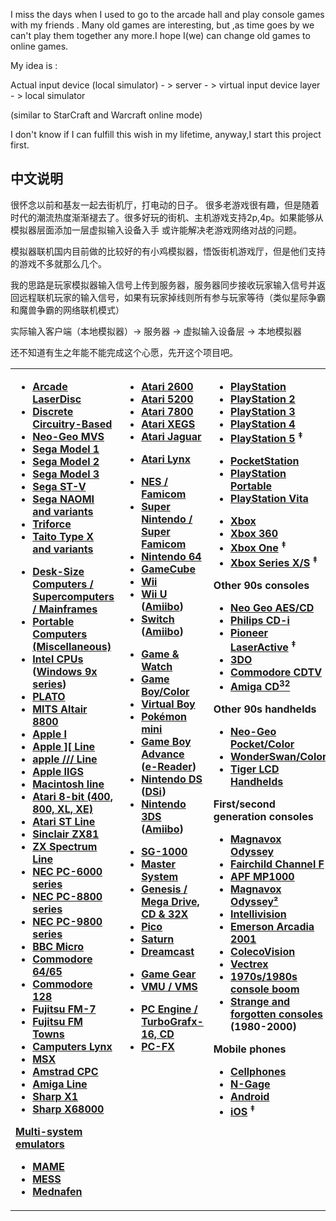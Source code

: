 I miss the days when I used to go to the arcade hall and play console games with my friends . Many old games are interesting, but ,as time goes by
we can't play them together any more.I hope I(we) can change old games to online games.

My idea is :

Actual input device (local simulator) - > server - > virtual input device layer - > local simulator

(similar to StarCraft and Warcraft online mode)

I don't know if I can fulfill this wish in my lifetime, anyway,I start this project first.

## 中文说明

很怀念以前和基友一起去街机厅，打电动的日子。 很多老游戏很有趣，但是随着时代的潮流热度渐渐褪去了。很多好玩的街机、主机游戏支持2p,4p。如果能够从模拟器层面添加一层虚拟输入设备入手
或许能解决老游戏网络对战的问题。

模拟器联机国内目前做的比较好的有小鸡模拟器，悟饭街机游戏厅，但是他们支持的游戏不多就那么几个。

我的思路是玩家模拟器输入信号上传到服务器，服务器同步接收玩家输入信号并返回远程联机玩家的输入信号，如果有玩家掉线则所有参与玩家等待（类似星际争霸和魔兽争霸的网络联机模式）

实际输入客户端（本地模拟器）-> 服务器 -> 虚拟输入设备层 -> 本地模拟器

还不知道有生之年能不能完成这个心愿，先开这个项目吧。


<table width="100%">

<tbody><tr valign="top">
<td width="33%">
<p><font size="3"><b> 
</p>
<ul><li><a href="https://emulation.gametechwiki.com/index.php/Arcade_LaserDisc_emulators" title="Arcade LaserDisc emulators">Arcade LaserDisc</a></li>
<li><a href="https://emulation.gametechwiki.com/index.php/Discrete_Circuitry-Based_Arcade_Games" title="Discrete Circuitry-Based Arcade Games">Discrete Circuitry-Based</a></li>
<li><a href="https://emulation.gametechwiki.com/index.php/Neo_Geo_and_variants" title="Neo Geo and variants">Neo-Geo MVS</a></li>
<li><a href="https://emulation.gametechwiki.com/index.php/Sega_Model_1" title="Sega Model 1">Sega Model 1</a></li>
<li><a href="https://emulation.gametechwiki.com/index.php/Sega_Model_2" title="Sega Model 2">Sega Model 2</a></li>
<li><a href="https://emulation.gametechwiki.com/index.php/Sega_Model_3" title="Sega Model 3">Sega Model 3</a></li>
<li><a href="https://emulation.gametechwiki.com/index.php/Sega_Saturn_emulators" title="Sega Saturn emulators">Sega ST-V</a></li>
<li><a href="https://emulation.gametechwiki.com/index.php/Sega_NAOMI_and_variants" title="Sega NAOMI and variants">Sega NAOMI and variants</a></li>
<li><a href="https://emulation.gametechwiki.com/index.php/GameCube_emulators#Triforce" title="GameCube emulators">Triforce</a></li>
<li><a href="https://emulation.gametechwiki.com/index.php/Taito_Type_X_and_variants" title="Taito Type X and variants">Taito Type X and variants</a></li></ul>
<p><font size="3"><b> 
</p>
<ul><li><a href="https://emulation.gametechwiki.com/index.php/Desk-Size_Computers_/_Supercomputers_/_Mainframes" title="Desk-Size Computers / Supercomputers / Mainframes">Desk-Size Computers / Supercomputers / Mainframes</a></li>
<li><a href="https://emulation.gametechwiki.com/index.php/Portable_Computers_(Miscellaneous)" title="Portable Computers (Miscellaneous)">Portable Computers (Miscellaneous)</a></li>
<li><a href="https://emulation.gametechwiki.com/index.php/Intel_CPUs" title="Intel CPUs">Intel CPUs</a> (<a href="https://emulation.gametechwiki.com/index.php/Windows_95/98/ME_emulators" title="Windows 95/98/ME emulators">Windows 9x series</a>)</li>
<li><a href="https://emulation.gametechwiki.com/index.php/PLATO_Computer_System" title="PLATO Computer System">PLATO</a></li>
<li><a href="https://emulation.gametechwiki.com/index.php/Altair_8800" title="Altair 8800">MITS Altair 8800</a></li>
<li><a href="https://emulation.gametechwiki.com/index.php/Apple_I_emulators" title="Apple I emulators">Apple I</a></li>
<li><a href="https://emulation.gametechwiki.com/index.php/Apple_II_Line" title="Apple II Line">Apple ][ Line</a></li>
<li><a href="https://emulation.gametechwiki.com/index.php/Apple_///_Line" title="Apple /// Line">apple /// Line</a></li>
<li><a href="https://emulation.gametechwiki.com/index.php/Apple_IIGS_emulators" title="Apple IIGS emulators">Apple IIGS</a></li>
<li><a href="https://emulation.gametechwiki.com/index.php/Macintosh_line" title="Macintosh line">Macintosh line</a></li>
<li><a href="https://emulation.gametechwiki.com/index.php/Atari_8-bit" title="Atari 8-bit">Atari 8-bit (400, 800, XL, XE)</a></li>
<li><a href="https://emulation.gametechwiki.com/index.php/Atari_ST_Line" title="Atari ST Line">Atari ST Line</a></li>
<li><a href="https://emulation.gametechwiki.com/index.php/Sinclair_ZX81_emulators" title="Sinclair ZX81 emulators">Sinclair ZX81</a></li>
<li><a href="https://emulation.gametechwiki.com/index.php/ZX_Spectrum_Line" title="ZX Spectrum Line">ZX Spectrum Line</a></li>
<li><a href="https://emulation.gametechwiki.com/index.php/NEC_PC-6000_series" title="NEC PC-6000 series">NEC PC-6000 series</a></li>
<li><a href="https://emulation.gametechwiki.com/index.php/NEC_PC-8800_series" title="NEC PC-8800 series">NEC PC-8800 series</a></li>
<li><a href="https://emulation.gametechwiki.com/index.php/NEC_PC-9800_series" title="NEC PC-9800 series">NEC PC-9800 series</a></li>
<li><a href="https://emulation.gametechwiki.com/index.php/BBC_Micro_emulators" title="BBC Micro emulators">BBC Micro</a></li>
<li><a href="https://emulation.gametechwiki.com/index.php/Commodore_64_emulators" title="Commodore 64 emulators">Commodore 64/65</a></li>
<li><a href="https://emulation.gametechwiki.com/index.php/Commodore_128_emulators" title="Commodore 128 emulators">Commodore 128</a></li>
<li><a href="https://emulation.gametechwiki.com/index.php/Fujitsu_FM-7_emulators" title="Fujitsu FM-7 emulators">Fujitsu FM-7</a></li>
<li><a href="https://emulation.gametechwiki.com/index.php/FM_Towns_emulators" title="FM Towns emulators">Fujitsu FM Towns</a></li>
<li><a href="https://emulation.gametechwiki.com/index.php/Camputers_Lynx_emulators" title="Camputers Lynx emulators">Camputers Lynx</a></li>
<li><a href="https://emulation.gametechwiki.com/index.php/MSX_emulators" title="MSX emulators">MSX</a></li>
<li><a href="https://emulation.gametechwiki.com/index.php/Amstrad_CPC_emulators" title="Amstrad CPC emulators">Amstrad CPC</a></li>
<li><a href="https://emulation.gametechwiki.com/index.php/Amiga_Line" title="Amiga Line">Amiga Line</a></li>
<li><a href="https://emulation.gametechwiki.com/index.php/Sharp_X1_emulators" title="Sharp X1 emulators">Sharp X1</a></li>
<li><a href="https://emulation.gametechwiki.com/index.php/Sharp_X68000_emulators" title="Sharp X68000 emulators">Sharp X68000</a></li></ul>
<p><font size="3"><b><a href="https://emulation.gametechwiki.com/index.php/Multi-system_emulators" title="Multi-system emulators">Multi-system emulators</a></b></font>
</p>
<ul><li><a href="https://emulation.gametechwiki.com/index.php/MAME" title="MAME">MAME</a></li>
<li><a href="https://emulation.gametechwiki.com/index.php/MESS" title="MESS">MESS</a></li>
<li><a href="https://emulation.gametechwiki.com/index.php/Mednafen" title="Mednafen">Mednafen</a></li></ul>
</td>
<td width="33%">
<p><font size="3"><b>
</p>
<ul><li><a href="https://emulation.gametechwiki.com/index.php/Atari_2600_emulators" title="Atari 2600 emulators">Atari 2600</a></li>
<li><a href="https://emulation.gametechwiki.com/index.php/Atari_5200_emulators" title="Atari 5200 emulators">Atari 5200</a></li>
<li><a href="https://emulation.gametechwiki.com/index.php/Atari_7800_emulators" title="Atari 7800 emulators">Atari 7800</a></li>
<li><a href="https://emulation.gametechwiki.com/index.php/Atari_8-bit#Atari_XEGS" title="Atari 8-bit">Atari XEGS</a></li>
<li><a href="https://emulation.gametechwiki.com/index.php/Atari_Jaguar_emulators" title="Atari Jaguar emulators">Atari Jaguar</a></li></ul>
<p><font size="3"><b>
</p>
<ul><li><a href="https://emulation.gametechwiki.com/index.php/Atari_Lynx_emulators" title="Atari Lynx emulators">Atari Lynx</a></li></ul>
<p><font size="3"><b> 
</p>
<ul><li><a href="https://emulation.gametechwiki.com/index.php/Nintendo_Entertainment_System_emulators" title="Nintendo Entertainment System emulators">NES / Famicom</a></li>
<li><a href="https://emulation.gametechwiki.com/index.php/Super_Nintendo_emulators" title="Super Nintendo emulators">Super Nintendo / Super Famicom</a></li>
<li><a href="https://emulation.gametechwiki.com/index.php/Nintendo_64_emulators" title="Nintendo 64 emulators">Nintendo 64</a></li>
<li><a href="https://emulation.gametechwiki.com/index.php/GameCube_emulators" title="GameCube emulators">GameCube</a></li>
<li><a href="https://emulation.gametechwiki.com/index.php/Wii_emulators" title="Wii emulators">Wii</a></li>
<li><a href="https://emulation.gametechwiki.com/index.php/Wii_U_emulators" title="Wii U emulators">Wii U</a> (<a href="https://emulation.gametechwiki.com/index.php/Amiibo" title="Amiibo">Amiibo</a>)</li>
<li><a href="https://emulation.gametechwiki.com/index.php/Nintendo_Switch_emulators" title="Nintendo Switch emulators">Switch</a> (<a href="https://emulation.gametechwiki.com/index.php/Amiibo" title="Amiibo">Amiibo</a>)</li></ul>
<p><font size="3"><b> 
</p>
<ul><li><a href="https://emulation.gametechwiki.com/index.php/Game_%26_Watch" title="Game &amp; Watch">Game &amp; Watch</a></li>
<li><a href="https://emulation.gametechwiki.com/index.php/Game_Boy/Game_Boy_Color_emulators" title="Game Boy/Game Boy Color emulators">Game Boy/Color</a></li>
<li><a href="https://emulation.gametechwiki.com/index.php/Virtual_Boy_emulators" title="Virtual Boy emulators">Virtual Boy</a></li>
<li><a href="https://emulation.gametechwiki.com/index.php/Pok%C3%A9mon_mini_emulators" title="Pokémon mini emulators">Pokémon mini</a></li>
<li><a href="https://emulation.gametechwiki.com/index.php/Game_Boy_Advance_emulators" title="Game Boy Advance emulators">Game Boy Advance</a> (<a href="https://emulation.gametechwiki.com/index.php/GBA_e-Reader_emulators" title="GBA e-Reader emulators">e-Reader</a>)</li>
<li><a href="https://emulation.gametechwiki.com/index.php/Nintendo_DS_emulators" title="Nintendo DS emulators">Nintendo DS</a> (<a href="https://emulation.gametechwiki.com/index.php/Nintendo_DSi_emulators" title="Nintendo DSi emulators">DSi</a>)</li>
<li><a href="https://emulation.gametechwiki.com/index.php/Nintendo_3DS_emulators" title="Nintendo 3DS emulators">Nintendo 3DS</a> (<a href="https://emulation.gametechwiki.com/index.php/Amiibo" title="Amiibo">Amiibo</a>)</li></ul>
<p><font size="3"><b>
</p>
<ul><li><a href="https://emulation.gametechwiki.com/index.php/SG-1000_emulators" title="SG-1000 emulators">SG-1000</a></li>
<li><a href="https://emulation.gametechwiki.com/index.php/Master_System_emulators" title="Master System emulators">Master System</a></li>
<li><a href="https://emulation.gametechwiki.com/index.php/Sega_Genesis_emulators" title="Sega Genesis emulators">Genesis / Mega Drive, CD &amp; 32X</a></li>
<li><a href="https://emulation.gametechwiki.com/index.php/Sega_Pico" title="Sega Pico">Pico</a></li>
<li><a href="https://emulation.gametechwiki.com/index.php/Sega_Saturn_emulators" title="Sega Saturn emulators">Saturn</a></li>
<li><a href="https://emulation.gametechwiki.com/index.php/Sega_Dreamcast_emulators" title="Sega Dreamcast emulators">Dreamcast</a></li></ul>
<p><font size="3"><b> 
</p>
<ul><li><a href="https://emulation.gametechwiki.com/index.php/Master_System_emulators" title="Master System emulators">Game Gear</a></li>
<li><a href="https://emulation.gametechwiki.com/index.php/Sega_VMU_emulators" title="Sega VMU emulators">VMU / VMS</a></li></ul>
<p><font size="3"><b>
</p>
<ul><li><a href="https://emulation.gametechwiki.com/index.php/PC_Engine_(TurboGrafx-16)_emulators" title="PC Engine (TurboGrafx-16) emulators">PC Engine / TurboGrafx-16, CD</a></li>
<li><a href="https://emulation.gametechwiki.com/index.php/PC-FX_emulators" title="PC-FX emulators">PC-FX</a></li></ul>
</td>
<td width="33%">
<p><font size="3"><b>
</p>
<ul><li><a href="https://emulation.gametechwiki.com/index.php/PlayStation_emulators" title="PlayStation emulators">PlayStation</a></li>
<li><a href="https://emulation.gametechwiki.com/index.php/PlayStation_2_emulators" title="PlayStation 2 emulators">PlayStation 2</a></li>
<li><a href="https://emulation.gametechwiki.com/index.php/PlayStation_3_emulators" title="PlayStation 3 emulators">PlayStation 3</a></li>
<li><a href="https://emulation.gametechwiki.com/index.php/PlayStation_4_emulators" title="PlayStation 4 emulators">PlayStation 4</a></li>
<li><span title="No Playable Emulators"><a href="https://emulation.gametechwiki.com/index.php/PlayStation_5" title="PlayStation 5">PlayStation 5</a> <sup>‡</sup></span></li></ul>
<p><font size="3"><b>
</p>
<ul><li><a href="https://emulation.gametechwiki.com/index.php/PocketStation_emulators" title="PocketStation emulators">PocketStation</a></li>
<li><a href="https://emulation.gametechwiki.com/index.php/PlayStation_Portable_emulators" title="PlayStation Portable emulators">PlayStation Portable</a></li>
<li><a href="https://emulation.gametechwiki.com/index.php/PlayStation_Vita_emulators" title="PlayStation Vita emulators">PlayStation Vita</a></li></ul>
<p><font size="3"><b>
</p>
<ul><li><a href="https://emulation.gametechwiki.com/index.php/Xbox_emulators" title="Xbox emulators">Xbox</a></li>
<li><a href="https://emulation.gametechwiki.com/index.php/Xbox_360_emulators" title="Xbox 360 emulators">Xbox 360</a></li>
<li><span title="No Playable Emulators"><a href="https://emulation.gametechwiki.com/index.php/Xbox_One_emulators" title="Xbox One emulators">Xbox One</a> <sup>‡</sup></span></li>
<li><span title="No Playable Emulators"><a href="https://emulation.gametechwiki.com/index.php/Xbox_Series_X_and_Series_S" title="Xbox Series X and Series S">Xbox Series X/S</a> <sup>‡</sup></span></li></ul>
<p><font size="3"><b>Other 90s consoles</b></font>
</p>
<ul><li><a href="https://emulation.gametechwiki.com/index.php/Neo_Geo_and_variants" title="Neo Geo and variants">Neo Geo AES/CD</a></li>
<li><a href="https://emulation.gametechwiki.com/index.php/Philips_CD-i_emulators" title="Philips CD-i emulators">Philips CD-i</a></li>
<li><span title="No Playable Emulators"><a href="https://emulation.gametechwiki.com/index.php/Pioneer_LaserActive" title="Pioneer LaserActive">Pioneer LaserActive</a> <sup>‡</sup></span></li>
<li><a href="https://emulation.gametechwiki.com/index.php/3DO_emulators" title="3DO emulators">3DO</a></li>
<li><a href="https://emulation.gametechwiki.com/index.php/Amiga_Line#Commodore_CDTV" title="Amiga Line">Commodore CDTV</a></li>
<li><a href="https://emulation.gametechwiki.com/index.php/Amiga_Line#Amiga_CD32" title="Amiga Line">Amiga CD<sup>32</sup></a></li></ul>
<p><font size="3"><b>Other 90s handhelds</b></font>
</p>
<ul><li><a href="https://emulation.gametechwiki.com/index.php/Neo_Geo_Pocket_emulators" title="Neo Geo Pocket emulators">Neo-Geo Pocket/Color</a></li>
<li><a href="https://emulation.gametechwiki.com/index.php/WonderSwan_emulators" title="WonderSwan emulators">WonderSwan/Color</a></li>
<li><a href="https://emulation.gametechwiki.com/index.php/Tiger_LCD_Handhelds" title="Tiger LCD Handhelds">Tiger LCD Handhelds</a></li></ul>
<p><font size="3"><b>First/second generation consoles</b></font>
</p>
<ul><li><a href="https://emulation.gametechwiki.com/index.php/Magnavox_Odyssey_emulators" title="Magnavox Odyssey emulators">Magnavox Odyssey</a></li>
<li><a href="https://emulation.gametechwiki.com/index.php/Fairchild_Channel_F_emulators" title="Fairchild Channel F emulators">Fairchild Channel F</a></li>
<li><a href="https://emulation.gametechwiki.com/index.php/APF_MP1000_emulators" title="APF MP1000 emulators">APF MP1000</a></li>
<li><a href="https://emulation.gametechwiki.com/index.php/Magnavox_Odyssey%C2%B2_emulators" title="Magnavox Odyssey² emulators">Magnavox Odyssey²</a></li>
<li><a href="https://emulation.gametechwiki.com/index.php/Intellivision_emulators" title="Intellivision emulators">Intellivision</a></li>
<li><a href="https://emulation.gametechwiki.com/index.php/Emerson_Arcadia_2001_emulators" title="Emerson Arcadia 2001 emulators">Emerson Arcadia 2001</a></li>
<li><a href="https://emulation.gametechwiki.com/index.php/ColecoVision_emulators" title="ColecoVision emulators">ColecoVision</a></li>
<li><a href="https://emulation.gametechwiki.com/index.php/Vectrex_emulators" title="Vectrex emulators">Vectrex</a></li>
<li><a href="https://emulation.gametechwiki.com/index.php/First_and_Second_Generations_of_video_game_consoles" title="First and Second Generations of video game consoles">1970s/1980s console boom</a></li>
<li><a href="https://emulation.gametechwiki.com/index.php/Strange_and_Forgotten_Console_emulators" title="Strange and Forgotten Console emulators">Strange and forgotten consoles</a> (1980-2000)</li></ul>
<p><font size="3"><b>Mobile phones</b></font>
</p>
<ul><li><a href="https://emulation.gametechwiki.com/index.php/Cellphone_emulators" title="Cellphone emulators">Cellphones</a></li>
<li><a href="https://emulation.gametechwiki.com/index.php/Cellphone_emulators#Symbian_and_N-Gage_.28Nokia.29" title="Cellphone emulators">N-Gage</a></li>
<li><a href="https://emulation.gametechwiki.com/index.php/Android_emulators" title="Android emulators">Android</a></li>
<li><span title="No Playable Emulators"><a href="https://emulation.gametechwiki.com/index.php/IOS_emulators" title="IOS emulators">iOS</a> <sup>‡</sup></span></li></ul>
</td></tr></tbody></table>